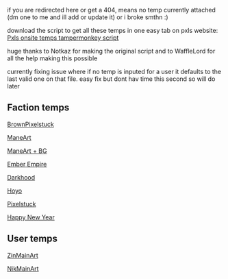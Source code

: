 if you are redirected here or get a 404, means no temp currently attached (dm one to me and ill add or update it) or i broke smthn :)

download the script to get all these temps in one easy tab on pxls website: [Pxls onsite temps tampermonkey script](https://gist.github.com/SirSeizure666/77d166fa80c067fac981df92956c51a3/raw/0bf095373957e497252b18e5e20d249b409a7f21/OnsiteTemps.user.js)

huge thanks to Notkaz for making the original script and to WaffleLord for all the help making this possible

currently fixing issue where if no temp is inputed for a user it defaults to the last valid one on that file. easy fix but dont hav time this second so will do later
## Faction temps
[BrownPixelstuck](https://sirseizure666.github.io/BrownPixelstuck) 

[ManeArt](https://thewafflelord37.github.io/ManePxls-Template-Redirects/art.html) 

[ManeArt + BG](https://thewafflelord37.github.io/ManePxls-Template-Redirects/full.html)

[Ember Empire](https://sirseizure666.github.io/EmberEmpire)

[Darkhood](https://sirseizure666.github.io/Darkhood)

[Hoyo](https://sirseizure666.github.io/Hoyo)

[Pixelstuck](https://sirseizure666.github.io/Pixelstuck)

[Happy New Year](https://sirseizure666.github.io/HNY)

## User temps

[ZinMainArt](https://sirseizure666.github.io/ZinMainArt) 

[NikMainArt ](https://sirseizure666.github.io/NikMainArt) 

